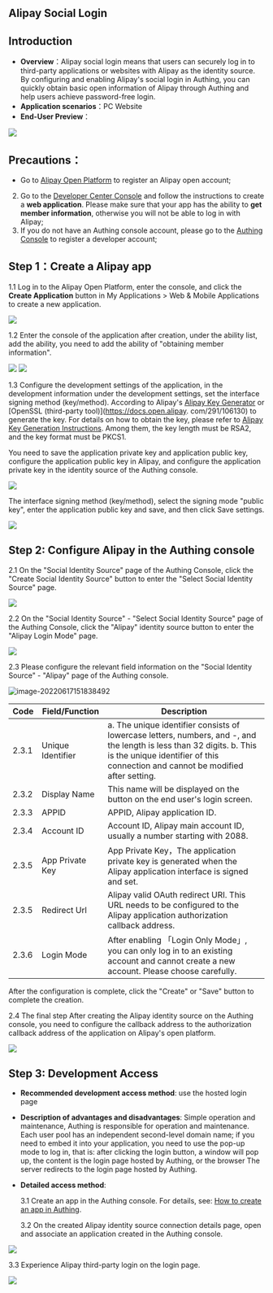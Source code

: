 ## Alipay Social Login

<LastUpdated/>

## Introduction

- **Overview**：Alipay social login means that users can securely log in to third-party applications or websites with Alipay as the identity source. By configuring and enabling Alipay's social login in Authing, you can quickly obtain basic open information of Alipay through Authing and help users achieve password-free login.
- **Application scenarios**：PC Website
- **End-User Preview**：

<img src='./images/11loginpage.png' >

## Precautions：

- Go to [Alipay Open Platform](https://open.alipay.com/) to register an Alipay open account;

2. Go to the [Developer Center Console](https://open.alipay.com/dev/workspace) and follow the instructions to create a **web application**. Please make sure that your app has the ability to **get member information**, otherwise you will not be able to log in with Alipay;
3. If you do not have an Authing console account, please go to the [Authing Console](https://authing.cn/) to register a developer account;

##

## Step 1：Create a Alipay app

1.1 Log in to the Alipay Open Platform, enter the console, and click the **Create Application** button in My Applications > Web & Mobile Applications to create a new application.

<img src='./images/02createaliapp.png' >

1.2 Enter the console of the application after creation, under the ability list, add the ability, you need to add the ability of "obtaining member information".

<img src='./images/03addaliability.png' >

<img src='./images/04getalibasicuser.png' >

1.3 Configure the development settings of the application, in the development information under the development settings, set the interface signing method (key/method). According to Alipay's [Alipay Key Generator](https://docs.open.alipay.com/291/106097/) or [OpenSSL (third-party tool)](https://docs.open.alipay. com/291/106130) to generate the key. For details on how to obtain the key, please refer to [Alipay Key Generation Instructions](https://opendocs.alipay.com/common/02khjo). Among them, the key length must be RSA2, and the key format must be PKCS1.

You need to save the application private key and application public key, configure the application public key in Alipay, and configure the application private key in the identity source of the Authing console.

<img src='./images/05gencode.png' >

The interface signing method (key/method), select the signing mode "public key", enter the application public key and save, and then click Save settings.

<img src='./images/051inputcode.png' >

## Step 2: Configure Alipay in the Authing console

2.1 On the "Social Identity Source" page of the Authing Console, click the "Create Social Identity Source" button to enter the "Select Social Identity Source" page.

<img src='./images/06addSocial.png' />

2.2 On the "Social Identity Source" - "Select Social Identity Source" page of the Authing Console, click the "Alipay" identity source button to enter the "Alipay Login Mode" page.

<img src='./images/07choosealipay.png' />

2.3 Please configure the relevant field information on the "Social Identity Source" - "Alipay" page of the Authing console.

![image-20220617151838492](/Users/jasenyang/Documents/gitAuthing/docs/docs/en/connections/alipay-web/images/08inputconfig.png)

| Code  | Field/Function    | Description                                                                                                                                                                                              |
| ----- | ----------------- | -------------------------------------------------------------------------------------------------------------------------------------------------------------------------------------------------------- |
| 2.3.1 | Unique Identifier | a. The unique identifier consists of lowercase letters, numbers, and -, and the length is less than 32 digits. b. This is the unique identifier of this connection and cannot be modified after setting. |
| 2.3.2 | Display Name      | This name will be displayed on the button on the end user's login screen.                                                                                                                                |
| 2.3.3 | APPID             | APPID, Alipay application ID.                                                                                                                                                                            |
| 2.3.4 | Account ID        | Account ID, Alipay main account ID, usually a number starting with 2088.                                                                                                                                 |
| 2.3.5 | App Private Key   | App Private Key，The application private key is generated when the Alipay application interface is signed and set.                                                                                       |
| 2.3.5 | Redirect Url      | Alipay valid OAuth redirect URI. This URL needs to be configured to the Alipay application authorization callback address.                                                                               |
| 2.3.6 | Login Mode        | After enabling 「Login Only Mode」, you can only log in to an existing account and cannot create a new account. Please choose carefully.                                                                 |

After the configuration is complete, click the "Create" or "Save" button to complete the creation.

2.4 The final step After creating the Alipay identity source on the Authing console, you need to configure the callback address to the authorization callback address of the application on Alipay's open platform.

<img src='./images/09addredircturl.png' />

## Step 3: Development Access

- **Recommended development access method**: use the hosted login page
- **Description of advantages and disadvantages**: Simple operation and maintenance, Authing is responsible for operation and maintenance. Each user pool has an independent second-level domain name; if you need to embed it into your application, you need to use the pop-up mode to log in, that is: after clicking the login button, a window will pop up, the content is the login page hosted by Authing, or the browser The server redirects to the login page hosted by Authing.
- **Detailed access method**:

  3.1 Create an app in the Authing console. For details, see: [How to create an app in Authing](/guides/app-new/create-app/create-app.md).

  3.2 On the created Alipay identity source connection details page, open and associate an application created in the Authing console.

<img src='./images/10addapp.png' >

3.3 Experience Alipay third-party login on the login page.

<img src='./images/11loginpage.png' >
